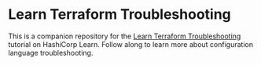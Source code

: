 # Learn Terraform Troubleshooting

This is a companion repository for the [Learn Terraform Troubleshooting](https://learn.hashicorp.com/tutorials/terraform/troubleshooting-workflow) tutorial on HashiCorp Learn. Follow along to learn more about configuration language troubleshooting.

